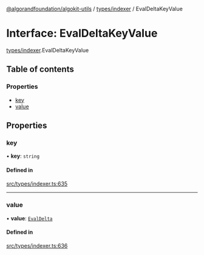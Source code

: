 [@algorandfoundation/algokit-utils](../README.md) / [types/indexer](../modules/types_indexer.md) / EvalDeltaKeyValue

# Interface: EvalDeltaKeyValue

[types/indexer](../modules/types_indexer.md).EvalDeltaKeyValue

## Table of contents

### Properties

- [key](types_indexer.EvalDeltaKeyValue.md#key)
- [value](types_indexer.EvalDeltaKeyValue.md#value)

## Properties

### key

• **key**: `string`

#### Defined in

[src/types/indexer.ts:635](https://github.com/algorandfoundation/algokit-utils-ts/blob/main/src/types/indexer.ts#L635)

___

### value

• **value**: [`EvalDelta`](types_indexer.EvalDelta.md)

#### Defined in

[src/types/indexer.ts:636](https://github.com/algorandfoundation/algokit-utils-ts/blob/main/src/types/indexer.ts#L636)
